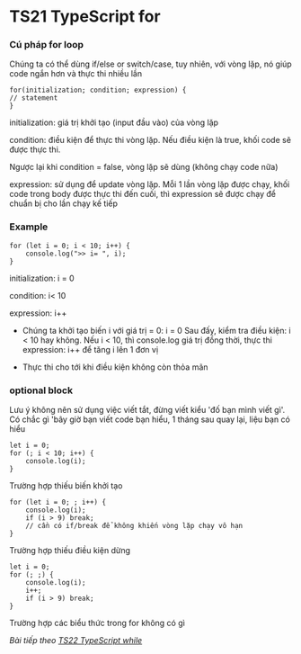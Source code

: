 # TS21 TypeScript for
### Cú pháp for loop

Chúng ta có thể dùng if/else or switch/case, tuy nhiên, với vòng lặp, nó giúp code ngắn hơn và thực thi nhiều lần

```
for(initialization; condition; expression) {
// statement
}
```

initialization: giá trị khởi tạo (input đầu vào) của vòng lặp

condition: điều kiện để thực thi vòng lặp. Nếu điều kiện là true, khối code sẽ được thực thi.

Ngược lại khi condition = false, vòng lặp sẽ dùng (không chạy code nữa)

expression: sử dụng để update vòng lặp. Mỗi 1 lần vòng lặp được chạy, khối code trong body được thực thi đến cuối, thì expression sẽ được chạy để chuẩn bị cho lần chạy kế tiếp

### Example

```
for (let i = 0; i < 10; i++) {
    console.log(">> i= ", i);
}
```

initialization: i = 0

condition: i< 10

expression: i++

- Chúng ta khởi tạo biến i với giá trị = 0: i = 0 Sau đấy, kiểm tra điều kiện: i < 10 hay không. Nếu i < 10, thì console.log giá trị đồng thời, thực thi expression: i++ để tăng i lên 1 đơn vị

- Thực thi cho tới khi điều kiện không còn thỏa mãn

### optional block

Lưu ý không nên sử dụng việc viết tắt, đừng viết kiểu 'đố bạn mình viết gì'. Có chắc gì 'bây giờ bạn viết code bạn hiểu, 1 tháng sau quay lại, liệu bạn có hiểu 

```
let i = 0;
for (; i < 10; i++) {
    console.log(i);
}
```

Trường hợp thiếu biến khởi tạo 

```
for (let i = 0; ; i++) {
    console.log(i);
    if (i > 9) break; 
    // cần có if/break để không khiến vòng lặp chạy vô hạn
}
```

Trường hợp thiếu điều kiện dừng

```
let i = 0;
for (; ;) {
    console.log(i);
    i++;
    if (i > 9) break;
}
```

Trường hợp các biểu thức trong for không có gì

*Bài tiếp theo [TS22 TypeScript while ](/session/session_022_ts_while.md)*